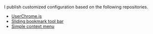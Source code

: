 I publish  customized configuration based on the following repositories.

- [UserChrome.js](https://github.com/alice0775/userChrome.js)
- [Sliding bookmark tool bar](https://github.com/zvuc/firefox-sliding-bookmarks-bar)
- [Simple context menu](https://github.com/stonecrusher/simpleMenuWizard)
